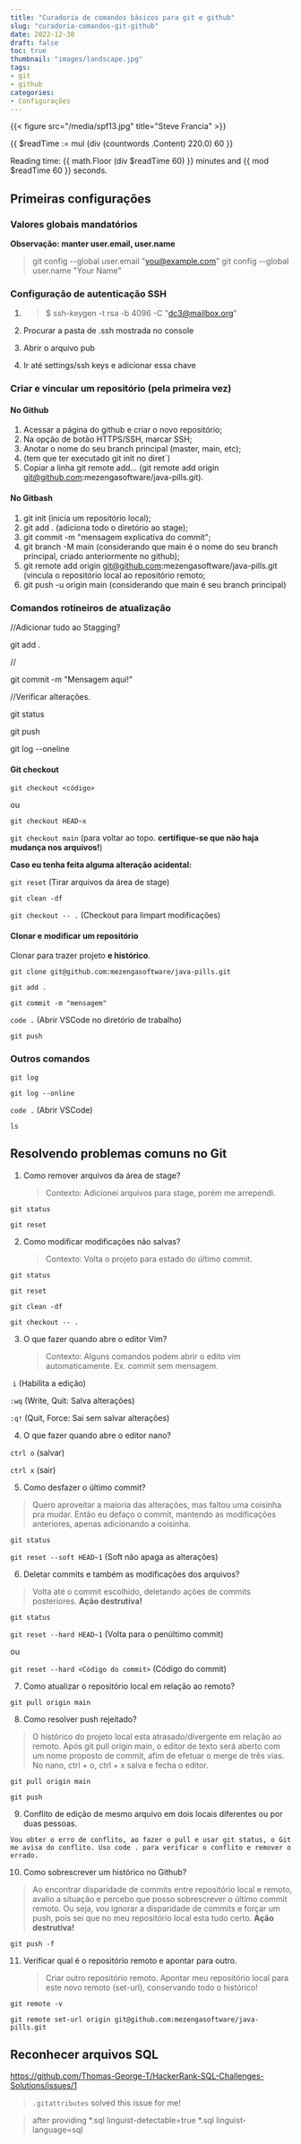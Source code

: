 ```yaml
---
title: "Curadoria de comandos básicos para git e github"
slug: "curadoria-comandos-git-github"
date: 2022-12-30
draft: false
toc: true
thumbnail: "images/landscape.jpg"
tags:
- git
- github
categories: 
- Configurações
---
```




{{< figure src="/media/spf13.jpg" title="Steve Francia" >}}

{{ $readTime := mul (div (countwords .Content) 220.0) 60 }}

<p>Reading time: {{ math.Floor (div $readTime 60) }} minutes and
    {{ mod $readTime 60 }} seconds.</p>

## Primeiras configurações

### Valores globais mandatórios

**Observação: manter user.email, user.name**

> git config --global user.email "you@example.com"
> git config --global user.name "Your Name"



### Configuração de autenticação SSH

1. > $ ssh-keygen -t rsa -b 4096 -C "dc3@mailbox.org"

2. Procurar a pasta de .ssh mostrada no console

3. Abrir o arquivo pub

4. Ir até settings/ssh keys e adicionar essa chave



### Criar e vincular um repositório (pela primeira vez)

#### No Github

1. Acessar a página do github e criar o novo repositório;
2. Na opção de botão HTTPS/SSH, marcar SSH;
3. Anotar o nome do seu branch principal (master, main, etc);
4. (tem que ter executado git init no diret´)
5. Copiar a linha git remote add... (git remote add origin git@github.com:mezengasoftware/java-pills.git).

#### No Gitbash

1. git init (inicia um repositório local);
2. git add . (adiciona todo o diretório ao stage);
3. git commit -m "mensagem explicativa do commit";
4. git branch -M main (considerando que main é o nome do seu branch principal, criado anteriormente no github);
5. git remote add origin git@github.com:mezengasoftware/java-pills.git (vincula o repositório local ao repositório remoto;
6. git push -u origin main (considerando que main é seu branch principal)



### Comandos rotineiros de atualização

//Adicionar tudo ao Stagging?

git add .



//

git commit -m "Mensagem aqui!"



//Verificar alterações.

git status

git push

git log --oneline



#### Git checkout

`git checkout <código>`

ou

`git checkout HEAD~x`

`git checkout main` (para voltar ao topo. **certifique-se que não haja mudança nos arquivos!**)

**Caso eu tenha feita alguma alteração acidental:**

`git reset` (Tirar arquivos da área de stage)

`git clean -df`

`git checkout -- .` (Checkout para limpart modificações)



#### Clonar e modificar um repositório

Clonar para trazer projeto **e histórico**.

`git clone git@github.com:mezengasoftware/java-pills.git`

`git add .`

`git commit -m "mensagem"`

`code .` (Abrir VSCode no diretório de trabalho)

`git push`



### Outros comandos

`git log`

`git log --online`

`code .` (Abrir VSCode)

`ls`



## Resolvendo problemas comuns no Git

1. Como remover arquivos da área de stage?

   > Contexto: Adicionei arquivos para stage, porém me arrependi.

`git status`

`git reset`



2. Como modificar modificações não salvas? 

   > Contexto:  Volta o projeto para estado do último commit.

`git status`

`git reset`

`git clean -df`

`git checkout -- .`



3. O que fazer quando abre o editor Vim?

   > Contexto: Alguns comandos podem abrir o edito vim automaticamente. Ex. commit sem mensagem.

​	`i` (Habilita a edição)

<esc>`:wq`<enter> (Write, Quit: Salva alterações)

<esc> `:q!` <enter> (Quit, Force: Sai sem salvar alterações)



4. O que fazer quando abre o editor nano?

`ctrl o` (salvar)

`ctrl x` (sair)



5. Como desfazer o último commit?

> Quero aproveitar a maioria das alterações, mas faltou uma coisinha pra mudar. Então eu defaço o commit, mantendo as modificações anteriores, apenas adicionando a coisinha.
>

 `git status`

 `git reset --soft HEAD~1` (Soft não apaga as alterações)



6. Deletar commits e também as modificações dos arquivos?

> Volta até o commit escolhido, deletando ações de commits posteriores. **Ação destrutiva!**
>

`git status`

`git reset --hard HEAD~1` (Volta para o penúltimo commit)

ou

`git reset --hard <Código do commit>` (Código do commit)



7. Como atualizar o repositório local em relação ao remoto?

`git pull origin main`



8. Como resolver push rejeitado?

> O histórico do projeto local esta atrasado/divergente em relação ao remoto. Após git pull origin main, o editor de texto será aberto com um nome proposto de commit, afim de efetuar o merge de três vias. No nano, ctrl + o, ctrl + x salva e fecha o editor.

 `git pull origin main` 

`git push`



9. Conflito de edição de mesmo arquivo em dois locais diferentes ou por duas pessoas.

`Vou obter o erro de conflito, ao fazer o pull e usar git status, o Git me avisa do conflito. Uso code . para verificar o conflito e remover o errado.` 



10. Como sobrescrever um histórico no Github?

> Ao encontrar disparidade de commits entre repositório local e remoto, avalio a situação e percebo que posso sobrescrever o último commit remoto. Ou seja, vou ignorar a disparidade de commits e forçar um push, pois sei que no meu repositório local esta tudo certo. **Ação destrutiva!**

`git push -f`



11. Verificar qual é o repositório remoto e apontar para outro.

    > Criar outro repositório remoto. Apontar meu repositório local para este novo remoto (set-url), conservando todo o histórico! 

`git remote -v`

`git remote set-url origin git@github.com:mezengasoftware/java-pills.git`



## Reconhecer arquivos SQL

https://github.com/Thomas-George-T/HackerRank-SQL-Challenges-Solutions/issues/1

> `.gitattributes` solved this issue for me!

> after providing
>  *.sql linguist-detectable=true
>  *.sql linguist-language=sql
